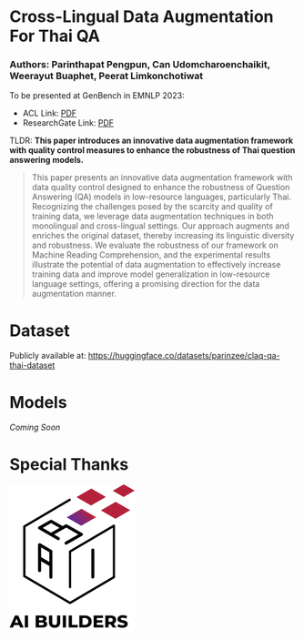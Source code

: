 # Cross-Lingual Data Augmentation For Thai QA
### Authors: Parinthapat Pengpun, Can Udomcharoenchaikit, Weerayut Buaphet, Peerat Limkonchotiwat
To be presented at GenBench in EMNLP 2023:
- ACL Link: [PDF](https://aclanthology.org/2023.genbench-1.16/)
- ResearchGate Link: [PDF](https://www.researchgate.net/publication/374977605_Cross-Lingual_Data_Augmentation_For_Thai_Question-Answering#fullTextFileContent)

TLDR: **This paper introduces an innovative data augmentation framework with quality control measures to enhance the robustness of Thai question answering models.**

> This paper presents an innovative data augmentation framework with data quality control designed to enhance the robustness of Question Answering (QA) models in low-resource languages, particularly Thai. Recognizing the challenges posed by the scarcity and quality of training data, we leverage data augmentation techniques in both monolingual and cross-lingual settings. Our approach augments and enriches the original dataset, thereby increasing its linguistic diversity and robustness. We evaluate the robustness of our framework on Machine Reading Comprehension, and the experimental results illustrate the potential of data augmentation to effectively increase training data and improve model generalization in low-resource language settings, offering a promising direction for the data augmentation manner.


# Dataset
Publicly available at: https://huggingface.co/datasets/parinzee/claq-qa-thai-dataset

# Models
*Coming Soon*

# Special Thanks
![](https://raw.githubusercontent.com/ai-builders/.github/main/profile/logo-image.png)